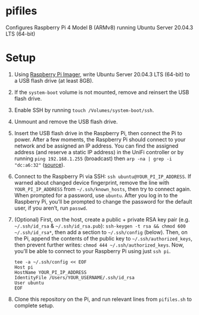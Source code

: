 # pifiles

Configures Raspberry Pi 4 Model B (ARMv8) running Ubuntu Server 20.04.3 LTS (64-bit)

# Setup

1. Using [Raspberry Pi Imager](https://www.raspberrypi.org/software/), write Ubuntu Server 20.04.3 LTS (64-bit) to a USB flash drive (at least 8GB).

2. If the `system-boot` volume is not mounted, remove and reinsert the USB flash drive.

3. Enable SSH by running `touch /Volumes/system-boot/ssh`.

4. Unmount and remove the USB flash drive.

5. Insert the USB flash drive in the Raspberry Pi, then connect the Pi to power. After a few moments, the Raspberry Pi should connect to your network and be assigned an IP address. You can find the assigned address (and reserve a static IP address) in the UniFi controller or by running `ping 192.168.1.255` (broadcast) then `arp -na | grep -i "dc:a6:32"` ([source](https://ubuntu.com/tutorials/how-to-install-ubuntu-on-your-raspberry-pi#4-boot-ubuntu-server)).

6. Connect to the Raspberry Pi via SSH: `ssh ubuntu@YOUR_PI_IP_ADDRESS`. If warned about changed device fingerprint, remove the line with `YOUR_PI_IP_ADDRESS` from `~/.ssh/known_hosts`, then try to connect again. When prompted for a password, use `ubuntu`. After you log in to the Raspberry Pi, you’ll be prompted to change the password for the default user, if you aren’t, run `passwd`.

7. (Optional) First, on the host, create a public + private RSA key pair (e.g. `~/.ssh/id_rsa` & `~/.ssh/id_rsa.pub`): `ssh-keygen -t rsa && chmod 600 ~/.ssh/id_rsa*`, then add a section to `~/.ssh/config` (below). Then, on the Pi, append the contents of the public key to `~/.ssh/authorized_keys`, then prevent further writes: `chmod 444 ~/.ssh/authorized_keys`. Now, you’ll be able to connect to your Raspberry Pi using just `ssh pi`.

   ```Shell
   tee -a ~/.ssh/config << EOF
   Host pi
   HostName YOUR_PI_IP_ADDRESS
   IdentityFile /Users/YOUR_USERNAME/.ssh/id_rsa
   User ubuntu
   EOF
   ```

8. Clone this repository on the Pi, and run relevant lines from `pifiles.sh` to complete setup.
